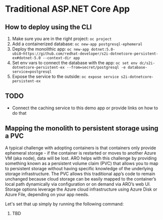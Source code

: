 # Traditional ASP.NET Core App
## How to deploy using the CLI
1. Make sure you are in the right project: `oc project`
2. Add a containerized database: `oc new-app postgresql-ephemeral`
3. Deploy the monolithic app: `oc new-app dotnet:5.0-ubi8~https://github.com/redhat-developer/s2i-dotnetcore-persistent-ex#dotnet-5.0 --context-dir app`
4. Set env vars to connect the database with the app: `oc set env dc/s2i-dotnetcore-persistent-ex --from=secret/postgresql -e database-service=postgresql`
5. Expose the service to the outside: `oc expose service s2i-dotnetcore-persistent-ex`

## TODO
* Connect the caching service to this demo app or provide links on how to do that

## Mapping the monolith to persistent storage using a PVC
A typical challenge with adopting containers is that containers only provide ephemeral storage - if the container is restarted or moves to another Azure VM (aka node), data will be lost. ARO helps with this challenge by providing something known as a persistent volume claim (PVC) that allows you to map to persistent storage without having specific knowledge of the underlying storage infrastructure. The PVC allows this traditional app’s code to remain unchanged because cloud storage can be easily mapped to the container’s local path dynamically via configuration or on demand via ARO’s web UI. Storage options leverage the Azure cloud infrastructure using Azure Disk or Azure File, depending on your app needs.

Let's set that up simply by running the following command:
1. TBD
